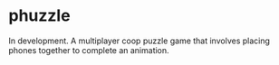 # phuzzle
In development. A multiplayer coop puzzle game that involves placing phones together to complete an animation.

